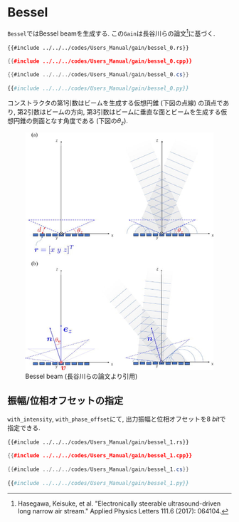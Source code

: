# Bessel

`Bessel`ではBessel beamを生成する.
この`Gain`は長谷川らの論文[^hasegawa2017]に基づく.

```rust,edition2021
{{#include ../../../codes/Users_Manual/gain/bessel_0.rs}}
```

```cpp
{{#include ../../../codes/Users_Manual/gain/bessel_0.cpp}}
```

```cs
{{#include ../../../codes/Users_Manual/gain/bessel_0.cs}}
```

```python
{{#include ../../../codes/Users_Manual/gain/bessel_0.py}}
```

コンストラクタの第1引数はビームを生成する仮想円錐 (下図の点線) の頂点であり, 第2引数はビームの方向, 第3引数はビームに垂直な面とビームを生成する仮想円錐の側面となす角度である (下図の$\theta_z$).

<figure>
  <img src="../../fig/Users_Manual/1.4985159.figures.online.f1.jpg"/>
  <figcaption>Bessel beam (長谷川らの論文より引用)</figcaption>
</figure>

## 振幅/位相オフセットの指定

`with_intensity`, `with_phase_offset`にて, 出力振幅と位相オフセットを$\SI{8}{bit}$で指定できる.

```rust,edition2021
{{#include ../../../codes/Users_Manual/gain/bessel_1.rs}}
```

```cpp
{{#include ../../../codes/Users_Manual/gain/bessel_1.cpp}}
```

```cs
{{#include ../../../codes/Users_Manual/gain/bessel_1.cs}}
```

```python
{{#include ../../../codes/Users_Manual/gain/bessel_1.py}}
```

[^hasegawa2017]: Hasegawa, Keisuke, et al. "Electronically steerable ultrasound-driven long narrow air stream." Applied Physics Letters 111.6 (2017): 064104.
